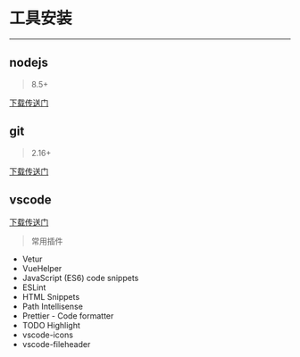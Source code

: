 # 工具安装
---

## nodejs 

> 8.5+

[下载传送门](https://nodejs.org/en/download/)

## git

> 2.16+

[下载传送门](https://git-scm.com/)


## vscode

[下载传送门](https://code.visualstudio.com/)

> 常用插件

- Vetur
- VueHelper
- JavaScript (ES6) code snippets
- ESLint
- HTML Snippets
- Path Intellisense
- Prettier - Code formatter
- TODO Highlight
- vscode-icons
- vscode-fileheader